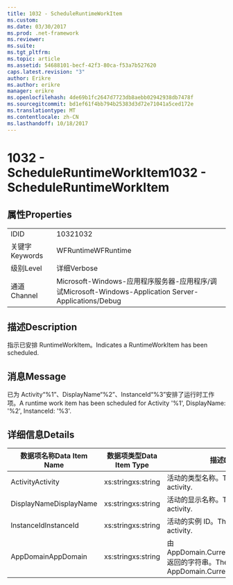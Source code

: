 ```yaml
---
title: 1032 - ScheduleRuntimeWorkItem
ms.custom: 
ms.date: 03/30/2017
ms.prod: .net-framework
ms.reviewer: 
ms.suite: 
ms.tgt_pltfrm: 
ms.topic: article
ms.assetid: 54688101-becf-42f3-80ca-f53a7b527620
caps.latest.revision: "3"
author: Erikre
ms.author: erikre
manager: erikre
ms.openlocfilehash: 4de69b1fc2647d7723db8aebb02942938db7478f
ms.sourcegitcommit: bd1ef61f4bb794b25383d3d72e71041a5ced172e
ms.translationtype: MT
ms.contentlocale: zh-CN
ms.lasthandoff: 10/18/2017
---
```

# <a name="1032---scheduleruntimeworkitem"></a><span data-ttu-id="94e48-102">1032 - ScheduleRuntimeWorkItem</span><span class="sxs-lookup"><span data-stu-id="94e48-102">1032 - ScheduleRuntimeWorkItem</span></span>
## <a name="properties"></a><span data-ttu-id="94e48-103">属性</span><span class="sxs-lookup"><span data-stu-id="94e48-103">Properties</span></span>  
  
|||  
|-|-|  
|<span data-ttu-id="94e48-104">ID</span><span class="sxs-lookup"><span data-stu-id="94e48-104">ID</span></span>|<span data-ttu-id="94e48-105">1032</span><span class="sxs-lookup"><span data-stu-id="94e48-105">1032</span></span>|  
|<span data-ttu-id="94e48-106">关键字</span><span class="sxs-lookup"><span data-stu-id="94e48-106">Keywords</span></span>|<span data-ttu-id="94e48-107">WFRuntime</span><span class="sxs-lookup"><span data-stu-id="94e48-107">WFRuntime</span></span>|  
|<span data-ttu-id="94e48-108">级别</span><span class="sxs-lookup"><span data-stu-id="94e48-108">Level</span></span>|<span data-ttu-id="94e48-109">详细</span><span class="sxs-lookup"><span data-stu-id="94e48-109">Verbose</span></span>|  
|<span data-ttu-id="94e48-110">通道</span><span class="sxs-lookup"><span data-stu-id="94e48-110">Channel</span></span>|<span data-ttu-id="94e48-111">Microsoft-Windows-应用程序服务器-应用程序/调试</span><span class="sxs-lookup"><span data-stu-id="94e48-111">Microsoft-Windows-Application Server-Applications/Debug</span></span>|  
  
## <a name="description"></a><span data-ttu-id="94e48-112">描述</span><span class="sxs-lookup"><span data-stu-id="94e48-112">Description</span></span>  
 <span data-ttu-id="94e48-113">指示已安排 RuntimeWorkItem。</span><span class="sxs-lookup"><span data-stu-id="94e48-113">Indicates a RuntimeWorkItem has been scheduled.</span></span>  
  
## <a name="message"></a><span data-ttu-id="94e48-114">消息</span><span class="sxs-lookup"><span data-stu-id="94e48-114">Message</span></span>  
 <span data-ttu-id="94e48-115">已为 Activity“%1”、DisplayName“%2”、InstanceId“%3”安排了运行时工作项。</span><span class="sxs-lookup"><span data-stu-id="94e48-115">A runtime work item has been scheduled for Activity '%1', DisplayName: '%2', InstanceId: '%3'.</span></span>  
  
## <a name="details"></a><span data-ttu-id="94e48-116">详细信息</span><span class="sxs-lookup"><span data-stu-id="94e48-116">Details</span></span>  
  
|<span data-ttu-id="94e48-117">数据项名称</span><span class="sxs-lookup"><span data-stu-id="94e48-117">Data Item Name</span></span>|<span data-ttu-id="94e48-118">数据项类型</span><span class="sxs-lookup"><span data-stu-id="94e48-118">Data Item Type</span></span>|<span data-ttu-id="94e48-119">描述</span><span class="sxs-lookup"><span data-stu-id="94e48-119">Description</span></span>|  
|--------------------|--------------------|-----------------|  
|<span data-ttu-id="94e48-120">Activity</span><span class="sxs-lookup"><span data-stu-id="94e48-120">Activity</span></span>|<span data-ttu-id="94e48-121">xs:string</span><span class="sxs-lookup"><span data-stu-id="94e48-121">xs:string</span></span>|<span data-ttu-id="94e48-122">活动的类型名称。</span><span class="sxs-lookup"><span data-stu-id="94e48-122">The type name of the activity.</span></span>|  
|<span data-ttu-id="94e48-123">DisplayName</span><span class="sxs-lookup"><span data-stu-id="94e48-123">DisplayName</span></span>|<span data-ttu-id="94e48-124">xs:string</span><span class="sxs-lookup"><span data-stu-id="94e48-124">xs:string</span></span>|<span data-ttu-id="94e48-125">活动的显示名称。</span><span class="sxs-lookup"><span data-stu-id="94e48-125">The display name of the activity.</span></span>|  
|<span data-ttu-id="94e48-126">InstanceId</span><span class="sxs-lookup"><span data-stu-id="94e48-126">InstanceId</span></span>|<span data-ttu-id="94e48-127">xs:string</span><span class="sxs-lookup"><span data-stu-id="94e48-127">xs:string</span></span>|<span data-ttu-id="94e48-128">活动的实例 ID。</span><span class="sxs-lookup"><span data-stu-id="94e48-128">The instance id of the activity.</span></span>|  
|<span data-ttu-id="94e48-129">AppDomain</span><span class="sxs-lookup"><span data-stu-id="94e48-129">AppDomain</span></span>|<span data-ttu-id="94e48-130">xs:string</span><span class="sxs-lookup"><span data-stu-id="94e48-130">xs:string</span></span>|<span data-ttu-id="94e48-131">由 AppDomain.CurrentDomain.FriendlyName 返回的字符串。</span><span class="sxs-lookup"><span data-stu-id="94e48-131">The string returned by AppDomain.CurrentDomain.FriendlyName.</span></span>|
